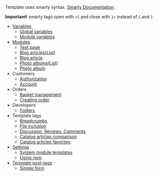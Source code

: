 
Template uses smarty syntax. [Smarty Documentation](https://www.smarty.net/docs/en/).

**Important!** smarty tags open with `<{` and close with `}>` instead of `{` and `}`.

- [Variables](variables.md)
  - [Global variables](global_variables.md)
  - [Module variables](module_variables.md)
- [Modules](modules/index.md)
  - [Text page](text.md)
  - [Blog articles(List)](articles.md)
  - [Blog article](article.md)
  - [Photo albums(List)](photo_albums.md)
  - [Photo album](photo_album.md)
- Customers
  - [Authorization](customers/authorization.md)
  - [Account](customers/account.md)
- Orders
  - [Basket management](orders/basket_management.md)
  - [Creating order](orders/creating_order.md)
- Developers
  - [Folders](developers/folders.md)
- Template tags
  - [Breadcrumbs](tags/breadcrumbs.md)
  - [File inclusion](tags/file.md)
  - [Discussion, Reviews, Comments](tags/discussion.md)
  - [Catalog articles comparison](tags/comparison.md)
  - [Catalog articles favorites](tags/favorites.md)
- [Settings](settings/settings.md)
  - [System module templates](settings/system_module_templates.md)
  - [Using npm](settings/using_npm.md)
- [Template post-tags](post_tags/index.md)
  - [Simple form](post_tags/simple_form.md)
